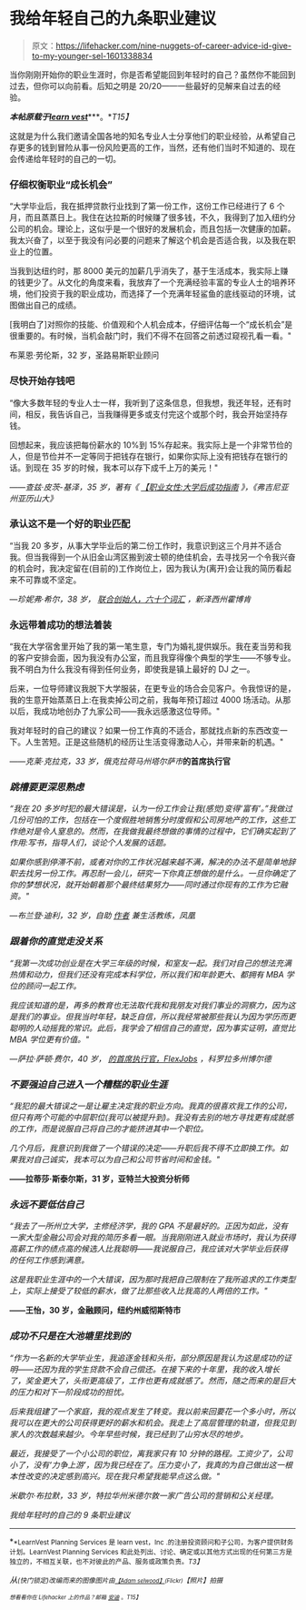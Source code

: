 # 我给年轻自己的九条职业建议

> 原文：<https://lifehacker.com/nine-nuggets-of-career-advice-id-give-to-my-younger-sel-1601338834>

当你刚刚开始你的职业生涯时，你是否希望能回到年轻时的自己？虽然你不能回到过去，但你可以向前看。后知之明是 20/20——一些最好的见解来自过去的经验。



***本帖原载于***[***learn vest***](http://www.learnvest.com/2014/06/career-advice-young/)***。**T15】*

这就是为什么我们邀请全国各地的知名专业人士分享他们的职业经验，从希望自己存更多的钱到冒险从事一份风险更高的工作，当然，还有他们当时不知道的、现在会传递给年轻时的自己的一切。

### 仔细权衡职业“成长机会”

“大学毕业后，我在抵押贷款行业找到了第一份工作，这份工作已经进行了 6 个月，而且蒸蒸日上。我住在达拉斯的时候赚了很多钱，不久，我得到了加入纽约分公司的机会。理论上，这似乎是一个很好的发展机会，而且包括一次健康的加薪。我太兴奋了，以至于我没有问必要的问题来了解这个机会是否适合我，以及我在职业上的位置。

当我到达纽约时，那 8000 美元的加薪几乎消失了，基于生活成本，我实际上赚的钱更少了。从文化的角度来看，我放弃了一个充满经验丰富的专业人士的培养环境，他们投资于我的职业成功，而选择了一个充满年轻鲨鱼的底线驱动的环境，试图做出自己的成绩。

[我明白了]对照你的技能、价值观和个人机会成本，仔细评估每一个“成长机会”是很重要的。有时候，当机会敲门时，我们不得不在回答之前透过窥视孔看一看。"

布莱恩·劳伦斯，32 岁，圣路易斯职业顾问

### 尽快开始存钱吧

“像大多数年轻的专业人士一样，我听到了这条信息，但我想，我还年轻，还有时间，相反，我告诉自己，当我赚得更多或支付完这个或那个时，我会开始坚持存钱。

回想起来，我应该把每份薪水的 10%到 15%存起来。我实际上是一个非常节俭的人，但是节俭并不一定等同于把钱存在银行，如果你实际上没有把钱存在银行的话。到现在 35 岁的时候，我本可以存下成千上万的美元！"

*——查兹·皮茨-基泽，35 岁，著有《* [*【职业女性:大学后成功指南*](http://www.thebook.careeranista.com/) *》，《弗吉尼亚州亚历山大》*

### 承认这不是一个好的职业匹配

“当我 20 多岁，从事大学毕业后的第二份工作时，我意识到这三个月并不适合我。但当我得到一个从旧金山湾区搬到波士顿的绝佳机会，去寻找另一个令我兴奋的机会时，我决定留在(目前的)工作岗位上，因为我认为(离开)会让我的简历看起来不可靠或不坚定。

*—珍妮弗·希尔，38 岁，* [*联合创始人，六十个词汇*](http://www.sixtyvocab.com/) *，新泽西州霍博肯*

### 永远带着成功的想法着装

“我在大学宿舍里开始了我的第一笔生意，专门为婚礼提供娱乐。我在麦当劳和我的客户安排会面，因为我没有办公室，而且我穿得像个典型的学生——不够专业。我不明白为什么我没有得到任何业务，即使我是镇上最好的 DJ 之一。

后来，一位导师建议我脱下大学服装，在更专业的场合会见客户。令我惊讶的是，我的生意开始蒸蒸日上:在我卖掉公司之前，我每年预订超过 4000 场活动。从那以后，我成功地创办了九家公司——我永远感激这位导师。"

我对年轻时的自己的建议？如果一份工作真的不适合，那就找点新的东西改变一下。人生苦短。正是这些随机的经历让生活变得激动人心，并带来新的机遇。"

*——克莱·克拉克，33 岁，俄克拉荷马州塔尔萨市*[](https://thrive15.com/)**的首席执行官**

### *跳槽要更深思熟虑*

*“我在 20 多岁时犯的最大错误是，认为一份工作会让我(感觉)变得‘富有’。”我做过几份可怕的工作，包括在一个度假胜地销售分时度假和公司房地产的工作，这些工作绝对是令人窒息的。然而，在我做我最终想做的事情的过程中，它们确实起到了作用:写书，指导人们，谈论个人发展的话题。*

*如果你感到停滞不前，或者对你的工作状况越来越不满，解决的办法不是简单地辞职去找另一份工作。再忍耐一会儿，研究一下你真正想做的是什么。一旦你确定了你的梦想状况，就开始朝着那个最终结果努力——同时通过你现有的工作为它融资。"*

**—布兰登·迪利，32 岁，自助* [*作者*](http://bit.ly/1m9GgpQ) *兼生活教练，凤凰**

### *跟着你的直觉走没关系*

*“我第一次成功创业是在大学三年级的时候，和室友一起。我们对自己的想法充满热情和动力，但我们还没有完成本科学位，所以我们和年龄更大、都拥有 MBA 学位的顾问一起工作。*

*我应该知道的是，再多的教育也无法取代我和我朋友对我们事业的洞察力，因为这是我们的事业。但我当时年轻，缺乏自信，所以我经常被那些我认为因为学历而更聪明的人动摇我的常识。此后，我学会了相信自己的直觉，因为事实证明，直觉比 MBA 学位更有价值。"*

**—萨拉·萨顿·费尔，40 岁，* [*的首席执行官，FlexJobs*](http://www.flexjobs.com/) *，科罗拉多州博尔德**

### *不要强迫自己进入一个糟糕的职业生涯*

*“我犯的最大错误之一是让雇主决定我的职业方向。我真的很喜欢我工作的公司，但只有两个可能的中层职位(我可以被提升到)。我没有去别的地方寻找更有成就感的工作，而是说服自己将自己的才能挤进其中一个职位。*

*几个月后，我意识到我做了一个错误的决定——升职后我不得不立即换工作。如果我对自己诚实，我本可以为自己和公司节省时间和金钱。"*

**——拉蒂莎·斯泰尔斯，31 岁，亚特兰大投资分析师**

### *永远不要低估自己*

*“我去了一所州立大学，主修经济学，我的 GPA 不是最好的。正因为如此，没有一家大型金融公司会对我的简历多看一眼。当我刚刚进入就业市场时，我认为获得高薪工作的绩点高的候选人比我聪明——我说服自己，我应该对大学毕业后获得的任何工作感到满意。*

*这是我职业生涯中的一个大错误，因为那时我把自己限制在了我所追求的工作类型上，实际上接受了较低的薪水，做了比那些收入比我高的人两倍的工作。"*

**——王怡，30 岁，金融顾问，纽约州威彻斯特市**

### *成功不只是在大池塘里找到的*

*“作为一名新的大学毕业生，我追逐金钱和头衔，部分原因是我认为这是成功的证明——还因为我的学生贷款不会自己偿还。在接下来的十年里，我的收入增长了，奖金更大了，头衔更高级了，工作也更有成就感了。然而，随之而来的是巨大的压力和对下一阶段成功的担忧。*

*后来我组建了一个家庭，我的观点发生了转变。我以前来回要花一个多小时，所以我可以在更大的公司获得更好的薪水和机会。我走上了高层管理的轨道，但我见到家人的次数越来越少。今年早些时候，我已经到了山穷水尽的地步。*

*最近，我接受了一个小公司的职位，离我家只有 10 分钟的路程。工资少了，公司小了，没有‘力争上游’，因为我已经在了。压力变小了，我真的为自己做出这一根本性改变的决定感到高兴。现在我只希望我能早点这么做。"*

*米歇尔·布拉默，33 岁，特拉华州米德尔敦一家广告公司的营销和公关经理。*

*我给年轻时的自己的 9 条职业建议*

* * *

*<small>*LearnVest Planning Services 是 learn vest，Inc .的注册投资顾问和子公司，为客户提供财务计划。LearnVest Planning Services 和此处列出、讨论、确定或以其他方式出现的任何第三方是独立的，不相互关联，也不对彼此的产品、服务或政策负责。*T3】</small>*

**从*<small><small></small></small><small>*(快门锁定)改编而来的图像图片由*[<small>*【Adam selwood】*</small>](https://www.flickr.com/photos/adselwood/2463634924)<small>*(Flickr)*</small>【照片】拍摄</small>*

*<small><small>*想看看你在 Lifehacker 上的作品？邮箱*</small> [<small>*安迪*</small>](mailto:andy@lifehacker.com) <small>*。*T15】</small></small>*

*<small></small>*